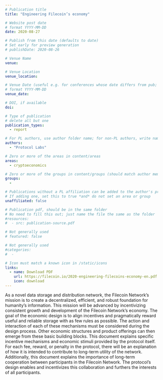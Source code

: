 ```yaml
---
# Publication title
title: "Engineering Filecoin’s economy"

# Website post date
# format YYYY-MM-DD
date: 2020-08-27

# Publish from this date (defaults to date)
# Set early for preview generation
# publishDate: 2020-08-26

# Venue Name
venue:

# Venue Location
venue_location:

# Venue Date (useful e.g. for conferences whose date differs from pub; defaults to date)
# format YYYY-MM-DD
venue_date:

# DOI, if available
doi:

# Type of publication
# delete all but one
publication_types:
  - report

# For PL authors, use author folder name; for non-PL authors, write name as in paper within ""
authors:
  - "Protocol Labs"

# Zero or more of the areas in content/areas
areas:
  - cryptoeconomics

# Zero or more of the groups in content/groups (should match author membership)
groups:
  -

# Publications without a PL affiliation can be added to the author's profile without showing up elsewhere
# If adding one, set this to true *and* do not set an area or group
unaffiliated: false

# Publication pdf, should be in the same folder
# No need to fill this out; just name the file the same as the folder
#resources:
#  - src: publication-source.pdf

# Not generally used
# featured: false

# Not generally used
#categories:
#  -

# Icon must match a known icon in /static/icons
links:
  - name: Download PDF
    url: https://filecoin.io/2020-engineering-filecoins-economy-en.pdf
    icon: download
---
```


As a novel data storage and distribution network, the Filecoin Network’s mission is to create a decentralized, efficient, and robust foundation for humanity’s information. This mission will be advanced by incentivizing consistent growth and development of the Filecoin Network’s economy.  The goal of the economic design is to align incentives and pragmatically reward useful and reliable storage with as few rules as possible. The action and interaction of each of these mechanisms must be considered during the design process. Other economic structures and product offerings can then emerge from these basic building blocks. This document explains specific incentive mechanisms and economic stimuli provided by the protocol itself. For each fee, reward, or penalty in the protocol, there will be an explanation of how it is intended to contribute to long-term utility of the network. Additionally, this document explains the importance of long-term cooperation between participants in the Filecoin Network.  The protocol’s design enables and incentivizes this collaboration and furthers the interests of all participants.
